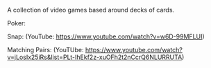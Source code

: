 A collection of video games based around decks of cards.

Poker:

Snap:
(YouTube: https://www.youtube.com/watch?v=w6D-99MFLUI)

Matching Pairs:
(YouTUbe: https://www.youtube.com/watch?v=jLosIx25iRs&list=PLt-IhEkf2z-xuOFh2t2nCcrQ6NLURRUTA)
